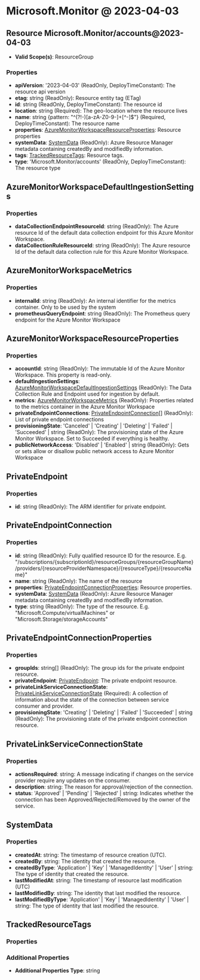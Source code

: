 # Microsoft.Monitor @ 2023-04-03

## Resource Microsoft.Monitor/accounts@2023-04-03
* **Valid Scope(s)**: ResourceGroup
### Properties
* **apiVersion**: '2023-04-03' (ReadOnly, DeployTimeConstant): The resource api version
* **etag**: string (ReadOnly): Resource entity tag (ETag)
* **id**: string (ReadOnly, DeployTimeConstant): The resource id
* **location**: string (Required): The geo-location where the resource lives
* **name**: string {pattern: "^(?!-)[a-zA-Z0-9-]+[^-]$"} (Required, DeployTimeConstant): The resource name
* **properties**: [AzureMonitorWorkspaceResourceProperties](#azuremonitorworkspaceresourceproperties): Resource properties
* **systemData**: [SystemData](#systemdata) (ReadOnly): Azure Resource Manager metadata containing createdBy and modifiedBy information.
* **tags**: [TrackedResourceTags](#trackedresourcetags): Resource tags.
* **type**: 'Microsoft.Monitor/accounts' (ReadOnly, DeployTimeConstant): The resource type

## AzureMonitorWorkspaceDefaultIngestionSettings
### Properties
* **dataCollectionEndpointResourceId**: string (ReadOnly): The Azure resource Id of the default data collection endpoint for this Azure Monitor Workspace.
* **dataCollectionRuleResourceId**: string (ReadOnly): The Azure resource Id of the default data collection rule for this Azure Monitor Workspace.

## AzureMonitorWorkspaceMetrics
### Properties
* **internalId**: string (ReadOnly): An internal identifier for the metrics container. Only to be used by the system
* **prometheusQueryEndpoint**: string (ReadOnly): The Prometheus query endpoint for the Azure Monitor Workspace

## AzureMonitorWorkspaceResourceProperties
### Properties
* **accountId**: string (ReadOnly): The immutable Id of the Azure Monitor Workspace. This property is read-only.
* **defaultIngestionSettings**: [AzureMonitorWorkspaceDefaultIngestionSettings](#azuremonitorworkspacedefaultingestionsettings) (ReadOnly): The Data Collection Rule and Endpoint used for ingestion by default.
* **metrics**: [AzureMonitorWorkspaceMetrics](#azuremonitorworkspacemetrics) (ReadOnly): Properties related to the metrics container in the Azure Monitor Workspace
* **privateEndpointConnections**: [PrivateEndpointConnection](#privateendpointconnection)[] (ReadOnly): List of private endpoint connections
* **provisioningState**: 'Canceled' | 'Creating' | 'Deleting' | 'Failed' | 'Succeeded' | string (ReadOnly): The provisioning state of the Azure Monitor Workspace. Set to Succeeded if everything is healthy.
* **publicNetworkAccess**: 'Disabled' | 'Enabled' | string (ReadOnly): Gets or sets allow or disallow public network access to Azure Monitor Workspace

## PrivateEndpoint
### Properties
* **id**: string (ReadOnly): The ARM identifier for private endpoint.

## PrivateEndpointConnection
### Properties
* **id**: string (ReadOnly): Fully qualified resource ID for the resource. E.g. "/subscriptions/{subscriptionId}/resourceGroups/{resourceGroupName}/providers/{resourceProviderNamespace}/{resourceType}/{resourceName}"
* **name**: string (ReadOnly): The name of the resource
* **properties**: [PrivateEndpointConnectionProperties](#privateendpointconnectionproperties): Resource properties.
* **systemData**: [SystemData](#systemdata) (ReadOnly): Azure Resource Manager metadata containing createdBy and modifiedBy information.
* **type**: string (ReadOnly): The type of the resource. E.g. "Microsoft.Compute/virtualMachines" or "Microsoft.Storage/storageAccounts"

## PrivateEndpointConnectionProperties
### Properties
* **groupIds**: string[] (ReadOnly): The group ids for the private endpoint resource.
* **privateEndpoint**: [PrivateEndpoint](#privateendpoint): The private endpoint resource.
* **privateLinkServiceConnectionState**: [PrivateLinkServiceConnectionState](#privatelinkserviceconnectionstate) (Required): A collection of information about the state of the connection between service consumer and provider.
* **provisioningState**: 'Creating' | 'Deleting' | 'Failed' | 'Succeeded' | string (ReadOnly): The provisioning state of the private endpoint connection resource.

## PrivateLinkServiceConnectionState
### Properties
* **actionsRequired**: string: A message indicating if changes on the service provider require any updates on the consumer.
* **description**: string: The reason for approval/rejection of the connection.
* **status**: 'Approved' | 'Pending' | 'Rejected' | string: Indicates whether the connection has been Approved/Rejected/Removed by the owner of the service.

## SystemData
### Properties
* **createdAt**: string: The timestamp of resource creation (UTC).
* **createdBy**: string: The identity that created the resource.
* **createdByType**: 'Application' | 'Key' | 'ManagedIdentity' | 'User' | string: The type of identity that created the resource.
* **lastModifiedAt**: string: The timestamp of resource last modification (UTC)
* **lastModifiedBy**: string: The identity that last modified the resource.
* **lastModifiedByType**: 'Application' | 'Key' | 'ManagedIdentity' | 'User' | string: The type of identity that last modified the resource.

## TrackedResourceTags
### Properties
### Additional Properties
* **Additional Properties Type**: string

